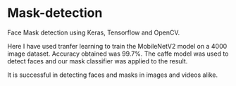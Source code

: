# Mask-detection
Face Mask detection using Keras, Tensorflow and OpenCV.

Here I have used tranfer learning to train the MobileNetV2 model on a 4000 image dataset. Accuracy obtained was 99.7%. The caffe model was used to detect faces and our mask classifier was applied to the result. 

It is successful in detecting faces and masks in images and videos alike. 
